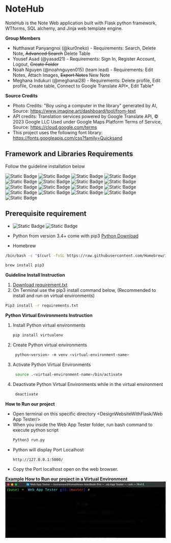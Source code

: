 # NoteHub
NoteHub is the Note Web application built with Flask python framework, WTforms, SQL alchemy, and Jinja web template engine.

**Group Members**

- Nutthawat Panyangnoi (@kur0neko) -  Requirements: Search, Delete Note, ~~Advanced Search~~ Delete Table
- Yousef Asad (@yasad21) - Requirements: Sign In, Register Account, Logout, ~~Create Folder~~
- Noah Nguyen (@noahnguyen015) (team lead) - Requirements: Edit Notes, Attach Images, ~~Export Notes~~ New Note
- Meghana Indukuri (@meghanai28) -  Requirements: Delete profile, Edit profile, Create table, Connect to Google Translate API*, Edit Table*

**Source Credits**
- Photo Credits: "Boy using a computer in the library" generated by AI, Source: https://www.imagine.art/dashboard/tool/from-text
- API credits: Translation services powered by Google Translate API, © 2023 Google LLC Used under Google Maps Platform Terms of Service, Source: https://cloud.google.com/terms
- This project uses the following font library: https://fonts.googleapis.com/css?family=Quicksand
  

**Framework and Libraries Requirements**
-

<p>Follow the guideline installation below</p>

![Static Badge](https://img.shields.io/badge/blinker-version%201.7.0-green)
![Static Badge](https://img.shields.io/badge/click-version%208.1.7-blue)
![Static Badge](https://img.shields.io/badge/dnspython-version%202.4.2-Darkgreen)
![Static Badge](https://img.shields.io/badge/email%20validator-version%202.1.0post1%20-blue?style=3d)
![Static Badge](https://img.shields.io/badge/Flask-version%203.0.0-white?logo=flask)
![Static Badge](https://img.shields.io/badge/Flask%20Login-version%200.6.3-white?style=3d&logo=flask)
![Static Badge](https://img.shields.io/badge/Flask%20SQLAlchemy-version%203.1.1-yellow?style=3d&logo=SQLAlchemy&logoColor=green)
![Static Badge](https://img.shields.io/badge/Flask%20WTF-version%201.2.1-pink?style=3d&logo=WTF)
![Static Badge](https://img.shields.io/badge/idna-version%203.4-lightblue?style=3d&logo=idna)
![Static Badge](https://img.shields.io/badge/itsdangerous-version%202.1.2-purple?style=3d&logo=itsdangerous)
![Static Badge](https://img.shields.io/badge/Jinja2-version%203.1.2-bright%20pink?style=3d&logo=jinja)
![Static Badge](https://img.shields.io/badge/MarkupSafe-version%202.1.3-blue?style=3d&logo=MarkupSafe)
![Static Badge](https://img.shields.io/badge/SQLAlchemy-version%202.0.23-white?style=3d&logo=SQLAlchemy)
![Static Badge](https://img.shields.io/badge/typing_extensions-version%204.8.0-green?style=3d&logo=typing_extensions)
![Static Badge](https://img.shields.io/badge/Werkzeug-version%203.0.1-green?style=3d&logo=Werkzeug)
![Static Badge](https://img.shields.io/badge/WTForms-3.1.1-white?style=3d&logo=WTForms)
![Static Badge](https://img.shields.io/badge/requests-blue?style=plastic&logo=requests&logoColor=blue)


**Prerequisite requirement**
-
- ![Static Badge](https://img.shields.io/badge/Linux-purple?style=3d&logo=Linux) ![Static Badge](https://img.shields.io/badge/Mac%20OS-black?style=3d&logo=Apple)
- Python from version 3.4+ come with pip3
[Python Download](https://www.python.org/downloads/ )

- Homebrew
```bash
/bin/bash -c "$(curl -fsSL https://raw.githubusercontent.com/Homebrew/install/HEAD/install.sh)"
```
```bash
brew install pip3
```
**Guideline Install Instruction**
1. [Download requirement.txt ](https://github.com/kur0neko/DesignWebsiteWithFlask/blob/master/Web%20App%20Tester/requirements.txt)
2. On Terminal use the pip3 install command below, (Recommended to install and run on virtual environments)
```bash
Pip3 install -r requirements.txt
```
**Python Virtual Environments Instruction**
1. Install Python virtual environments
   ```bash
   pip install virtualenv
   ```
2. Create Python virtual environments
   ```bash
    python<version> -m venv <virtual-environment-name>
   ```
4. Activate Python Virtual Environments
   ```bash
    source .<virtual-environment-name>/bin/activate
   ```
5. Deactivate Python Virtual Environments while in the virtual environment
   ```bash
    deactivate
   ```
**How to Run our project**
- Open terminal on this specific directory <DesignWebsiteWithFlask/Web App Tester/>
- When you inside the Web App Tester folder, run bash command to execute python script 
  ```bash
  Python3 run.py
  ```
- Python will display Port Localhost
  ```bash
  http://127.0.0.1:5000/
  ```
- Copy the Port localhost open on the web browser.
  
**Example How to Run our project in a Virtual Environment**
![](https://github.com/kur0neko/DesignWebsiteWithFlask/blob/master/images/Example1.gif)

   


